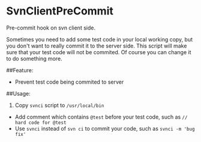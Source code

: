 # SvnClientPreCommit

Pre-commit hook on svn client side.

Sometimes you need to add some test code in your local working copy, but you don't want to really commit it to the server side. This script will make sure that your test code will not be commited. Of course you can change it to do something more.

##Feature:
* Prevent test code being commited to server

##Usage:
1. Copy `svnci` script to `/usr/local/bin`
* Add comment which contains `@test` before your test code, such as `// hard code for @test`
* Use `svnci` instead of `svn ci` to commit your code, such as `svnci -m 'bug fix'`
